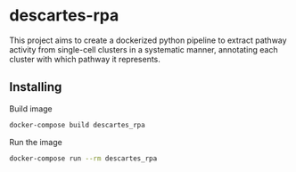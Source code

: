 # descartes-rpa

This project aims to create a dockerized python pipeline to extract pathway activity from single-cell clusters in a systematic manner, annotating each cluster with which pathway it represents.

## Installing

Build image

```bash
docker-compose build descartes_rpa
```

Run the image

```bash
docker-compose run --rm descartes_rpa
```
